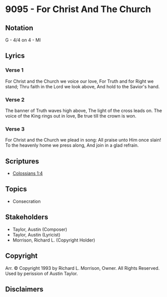 # 9095 - For Christ And The Church

## Notation

G - 4/4 on 4 - MI

## Lyrics

### Verse 1

For Christ and the Church we voice our love, For Truth and for Right we stand; Thru faith in the Lord we look above, And hold to the Savior's hand.

### Verse 2

The banner of Truth waves high above, The light of the cross leads on. The voice of the King rings out in love, Be true till the crown is won.

### Verse 3

For Christ and the Church we plead in song: All praise unto Him once slain! To the heavenly home we press along, And join in a glad refrain.


## Scriptures

- [Colossians 1:4](https://www.biblegateway.com/passage/?search=Colossians%201%3A4)

## Topics

- Consecration

## Stakeholders

- Taylor, Austin (Composer)
- Taylor, Austin (Lyricist)
- Morrison, Richard L. (Copyright Holder)

## Copyright

Arr. © Copyright 1993 by Richard L. Morrison, Owner. All Rights Reserved. Used by perission of Austin Taylor.


## Disclaimers


